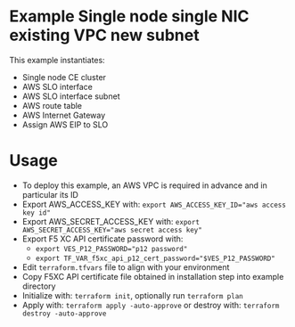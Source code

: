 # Example Single node single NIC existing VPC new subnet

This example instantiates:

- Single node CE cluster
- AWS SLO interface
- AWS SLO interface subnet
- AWS route table
- AWS Internet Gateway
- Assign AWS EIP to SLO

# Usage

- To deploy this example, an AWS VPC is required in advance and in particular its ID
- Export AWS_ACCESS_KEY with: `export AWS_ACCESS_KEY_ID="aws access key id"`
- Export AWS_SECRET_ACCESS_KEY with: `export AWS_SECRET_ACCESS_KEY="aws secret access key"`
- Export F5 XC API certificate password with:
    * `export VES_P12_PASSWORD="p12 password"`
    * `export TF_VAR_f5xc_api_p12_cert_password="$VES_P12_PASSWORD"`
- Edit `terraform.tfvars` file to align with your environment
- Copy F5XC API certificate file obtained in installation step into example directory
- Initialize with: `terraform init`, optionally run `terraform plan`
- Apply with: `terraform apply -auto-approve` or destroy with: `terraform destroy -auto-approve`